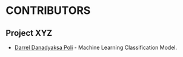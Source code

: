# CONTRIBUTORS

## Project XYZ

- [Darrel Danadyaksa Poli]("https://github.com/KronosDP") - Machine Learning Classification Model.
